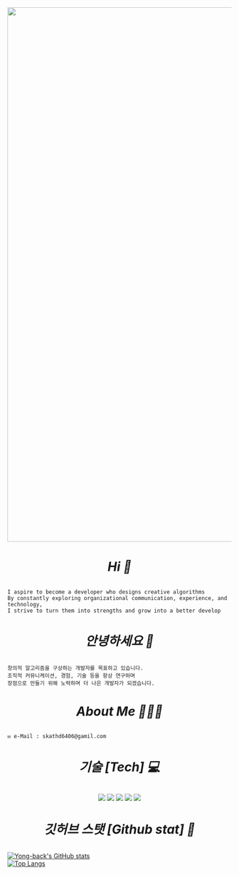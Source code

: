 <!-- Header -->
<div align="center">
  <img src="https://camo.githubusercontent.com/ba19186fff5c443f9c55c15784aa8bb31ad5b94a196e9cfbb1a64b053df98026/68747470733a2f2f63617073756c652d72656e6465722e76657263656c2e6170702f6170693f747970653d776176696e6726636f6c6f723d6175746f266865696768743d323530c2a7696f6e3d68656164657226746578743d57656c636f6d652126666f6e7453697a653d3730" width="1200"/>
</div>

###### <div align="center"><h1>Hi 👋</h1></div>
    I aspire to become a developer who designs creative algorithms
    By constantly exploring organizational communication, experience, and technology,
    I strive to turn them into strengths and grow into a better develop

###### <div align="center"><h1>안녕하세요 👋</h1>
    창의적 알고리즘을 구상하는 개발자를 목표하고 있습니다.
    조직적 커뮤니케이션, 경험, 기술 등을 항상 연구하며 
    장점으로 만들기 위해 노력하며 더 나은 개발자가 되겠습니다.

###### <div align="center"><h1>About Me 👨🏻‍💻</h1>
    ✉️ e-Mail : skathd6406@gamil.com
    
###### <div align="center"><h1>기술 [Tech] 💻</h1>
 <div align="center">
  <!-- Python -->
  <img src="https://img.shields.io/badge/Python-3776AB?style=flat-square&logo=Python&logoColor=white"/>
  <!-- Flask -->
  <img src="https://img.shields.io/badge/Flask-000000?style=flat-square&logo=Flask&logoColor=white"/>
  <!-- Django -->
  <img src="https://img.shields.io/badge/Django-092E20?style=flat-square&logo=Django&logoColor=white"/>
  <!-- Linux -->
  <img src="https://img.shields.io/badge/Linux-FCC624?style=flat-square&logo=Linux&logoColor=black"/>
  <!-- Git -->
  <img src="https://img.shields.io/badge/Git-F05032?style=flat-square&logo=Git&logoColor=white"/>
</div>

###### <div align="center"><h1>깃허브 스탯 [Github stat] 🧠</h1>
[![Yong-back's GitHub stats](https://github-readme-stats.vercel.app/api?username=Yong-back)](https://github.com/anuraghazra/github-readme-stats) <br/> [![Top Langs](https://github-readme-stats.vercel.app/api/top-langs/?username=Yong-back)](https://github.com/anuraghazra/github-readme-stats)

